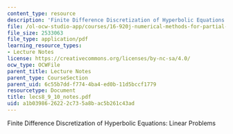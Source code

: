 ```yaml
---
content_type: resource
description: 'Finite Difference Discretization of Hyperbolic Equations: Linear Problems'
file: /ol-ocw-studio-app/courses/16-920j-numerical-methods-for-partial-differential-equations-sma-5212-spring-2003/a1b0398626222c735a8bac5b261c43ad_lecs8_9_10_notes.pdf
file_size: 2533063
file_type: application/pdf
learning_resource_types:
- Lecture Notes
license: https://creativecommons.org/licenses/by-nc-sa/4.0/
ocw_type: OCWFile
parent_title: Lecture Notes
parent_type: CourseSection
parent_uid: 6c55b7dd-f774-4ba4-ed0b-11d5bccf1779
resourcetype: Document
title: lecs8_9_10_notes.pdf
uid: a1b03986-2622-2c73-5a8b-ac5b261c43ad
---
```

Finite Difference Discretization of Hyperbolic Equations: Linear Problems